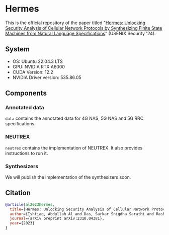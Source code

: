 # Hermes

This is the official repository of the paper titled "[Hermes: Unlocking Security Analysis of Cellular Network Protocols by Synthesizing Finite State Machines from Natural Language Specifications](https://www.usenix.org/conference/usenixsecurity24/presentation/al-ishtiaq)" (USENIX Security '24). 

## System 
- OS: Ubuntu 22.04.3 LTS
- GPU: NVIDIA RTX A6000
- CUDA Version: 12.2
- NVIDIA Driver version: 535.86.05

## Components

### Annotated data 

`data` contains the annotated data for 4G NAS, 5G NAS and 5G RRC specifications.

### NEUTREX

`neutrex` contains the implementation of NEUTREX. It also provides instructions to run it.

### Synthesizers

We will publish the implementation of the synthesizers soon.


## Citation

```bibtex
@article{al2023hermes,
  title={Hermes: Unlocking Security Analysis of Cellular Network Protocols by Synthesizing Finite State Machines from Natural Language Specifications},
  author={Ishtiaq, Abdullah Al and Das, Sarkar Snigdha Sarathi and Rashid, Syed Md Mukit and Ranjbar, Ali and Tu, Kai and Wu, Tianwei and Song, Zhezheng and Wang, Weixuan and Akon, Mujtahid and Zhang, Rui and Hussain, Syed Rafiul},
  journal={arXiv preprint arXiv:2310.04381},
  year={2023}
}
```



